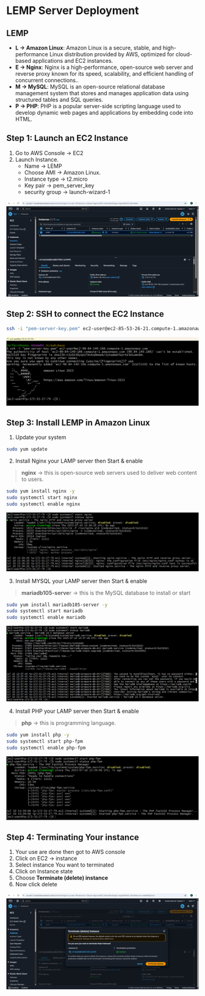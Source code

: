 # LEMP Server Deployment
## LEMP

- **L → Amazon Linux**: Amazon Linux is a secure, stable, and high-performance Linux distribution provided by AWS, optimized for cloud-based applications and EC2 instances.
- **E → Nginx**: Nginx is a high-performance, open-source web server and reverse proxy known for its speed, scalability, and efficient handling of concurrent connections..
- **M → MySQL**: MySQL is an open-source relational database management system that stores and manages application data using structured tables and SQL queries.
- **P → PHP**: PHP is a popular server-side scripting language used to develop dynamic web pages and applications by embedding code into HTML.

## Step 1: Launch an EC2 Instance

1. Go to AWS Console → EC2 
2. Launch Instance.
    - Name → LEMP
    - Choose AMI → Amazon Linux.
    - Instance type → t2.micro
    - Key pair → pem_server_key
    - security group → launch-wizard-1
      
![Project Screenshot](/Images/LEMP-launch.png)

## Step 2: SSH to connect the EC2 Instance

```bash
ssh -i "pem-server-key.pem" ec2-user@ec2-85-53-26-21.compute-1.amazonaws.com
```
![Project Screenshot](/Images/connect.png)

## Step 3: Install LEMP in **Amazon Linux**

1. Update your system

```bash
sudo yum update
```

2. Install Nginx your LAMP server then Start & enable 

> **nginx** → this is open-source web servers used to deliver web content to users.
> 

```bash
sudo yum install nginx -y
sudo systemctl start nginx
sudo systemctl enable nginx
```
![Project Screenshot](/Images/nginx-start-status.png)

3. Install MYSQL your LAMP server then Start & enable

> **mariadb105-serve**r → this is the MySQL database to install or start
> 

```bash
sudo yum install mariadb105-server -y
sudo systemctl start mariadb
sudo systemctl enable mariadb
```
![Project Screenshot](/Images/mysql-start-status.png)

4. Install PHP your LAMP server then Start & enable

> **php** → this is programming language.
> 

```bash
sudo yum install php -y
sudo systemctl start php-fpm
sudo systemctl enable php-fpm
```
![Project Screenshot](/Images/php-start-status.png)

## Step 4: Terminating Your instance

1. Your use are done then got to AWS console 
2. Click on EC2 → instance 
3. Select instance You want to terminated
4. Click on Instance state 
5. Choose **Terminate (delete) instance**
6. Now click delete

![Project Screenshot](/Images/delete-instance.png)
